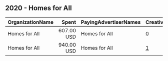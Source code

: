 ## 2020 - Homes for All 
|OrganizationName|Spent|PayingAdvertiserNames|CreativeUrls|Impressions|Genders|AgeBrackets|CountryCodes|BillingAddresses|CandidateBallotInformation|
|:---|---:|:---|:---|---:|:---|:---|:---|:---|:---|
|Homes for All|607.00 USD|Homes for All|[0](https://www.snap.com/political-ads/asset/bf7041434cc5e19db97e07fac3a9969fee90d12458f7b2e58e69eca7a70b5c3c?mediaType=jpeg)|151,092||18-35|united states|US|Kalamazoo County Housing Proposal|
|Homes for All|940.00 USD|Homes for All|[1](https://www.snap.com/political-ads/asset/49e190ecc8e6b05a20cad6549005bf1981e2eaf591eeaa7c49a2344e9f34bd0c?mediaType=jpeg)|178,783||18+|united states|US|Kalamazoo County Housing Proposal|
